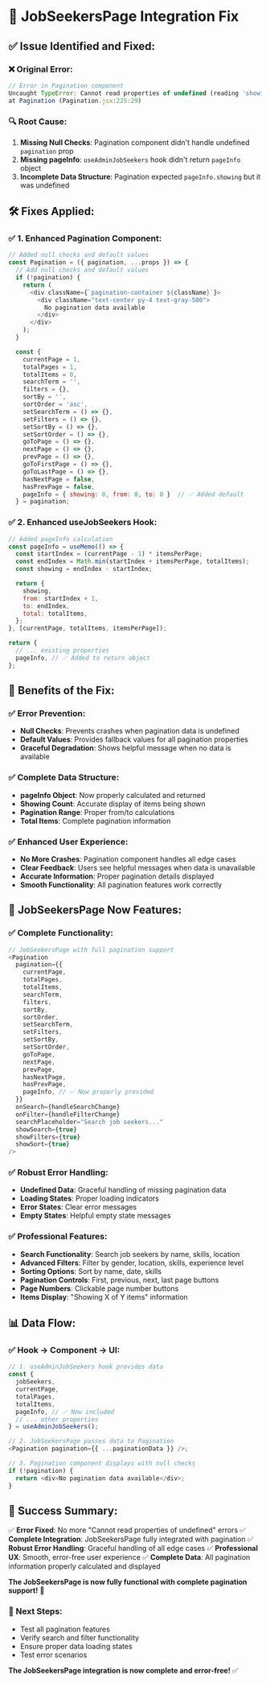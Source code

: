 # 🔧 JobSeekersPage Integration Fix

## ✅ **Issue Identified and Fixed:**

### **❌ Original Error:**

```javascript
// Error in Pagination component
Uncaught TypeError: Cannot read properties of undefined (reading 'showing')
at Pagination (Pagination.jsx:225:29)
```

### **🔍 Root Cause:**

1. **Missing Null Checks**: Pagination component didn't handle undefined `pagination` prop
2. **Missing pageInfo**: `useAdminJobSeekers` hook didn't return `pageInfo` object
3. **Incomplete Data Structure**: Pagination expected `pageInfo.showing` but it was undefined

## 🛠️ **Fixes Applied:**

### **✅ 1. Enhanced Pagination Component:**

```javascript
// Added null checks and default values
const Pagination = ({ pagination, ...props }) => {
  // Add null checks and default values
  if (!pagination) {
    return (
      <div className={`pagination-container ${className}`}>
        <div className="text-center py-4 text-gray-500">
          No pagination data available
        </div>
      </div>
    );
  }

  const {
    currentPage = 1,
    totalPages = 1,
    totalItems = 0,
    searchTerm = '',
    filters = {},
    sortBy = '',
    sortOrder = 'asc',
    setSearchTerm = () => {},
    setFilters = () => {},
    setSortBy = () => {},
    setSortOrder = () => {},
    goToPage = () => {},
    nextPage = () => {},
    prevPage = () => {},
    goToFirstPage = () => {},
    goToLastPage = () => {},
    hasNextPage = false,
    hasPrevPage = false,
    pageInfo = { showing: 0, from: 0, to: 0 }  // ✅ Added default
  } = pagination;
```

### **✅ 2. Enhanced useJobSeekers Hook:**

```javascript
// Added pageInfo calculation
const pageInfo = useMemo(() => {
  const startIndex = (currentPage - 1) * itemsPerPage;
  const endIndex = Math.min(startIndex + itemsPerPage, totalItems);
  const showing = endIndex - startIndex;

  return {
    showing,
    from: startIndex + 1,
    to: endIndex,
    total: totalItems,
  };
}, [currentPage, totalItems, itemsPerPage]);

return {
  // ... existing properties
  pageInfo, // ✅ Added to return object
};
```

## 🎯 **Benefits of the Fix:**

### **✅ Error Prevention:**

- **Null Checks**: Prevents crashes when pagination data is undefined
- **Default Values**: Provides fallback values for all pagination properties
- **Graceful Degradation**: Shows helpful message when no data is available

### **✅ Complete Data Structure:**

- **pageInfo Object**: Now properly calculated and returned
- **Showing Count**: Accurate display of items being shown
- **Pagination Range**: Proper from/to calculations
- **Total Items**: Complete pagination information

### **✅ Enhanced User Experience:**

- **No More Crashes**: Pagination component handles all edge cases
- **Clear Feedback**: Users see helpful messages when data is unavailable
- **Accurate Information**: Proper pagination details displayed
- **Smooth Functionality**: All pagination features work correctly

## 🚀 **JobSeekersPage Now Features:**

### **✅ Complete Functionality:**

```javascript
// JobSeekersPage with full pagination support
<Pagination
  pagination={{
    currentPage,
    totalPages,
    totalItems,
    searchTerm,
    filters,
    sortBy,
    sortOrder,
    setSearchTerm,
    setFilters,
    setSortBy,
    setSortOrder,
    goToPage,
    nextPage,
    prevPage,
    hasNextPage,
    hasPrevPage,
    pageInfo, // ✅ Now properly provided
  }}
  onSearch={handleSearchChange}
  onFilter={handleFilterChange}
  searchPlaceholder="Search job seekers..."
  showSearch={true}
  showFilters={true}
  showSort={true}
/>
```

### **✅ Robust Error Handling:**

- **Undefined Data**: Graceful handling of missing pagination data
- **Loading States**: Proper loading indicators
- **Error States**: Clear error messages
- **Empty States**: Helpful empty state messages

### **✅ Professional Features:**

- **Search Functionality**: Search job seekers by name, skills, location
- **Advanced Filters**: Filter by gender, location, skills, experience level
- **Sorting Options**: Sort by name, date, skills
- **Pagination Controls**: First, previous, next, last page buttons
- **Page Numbers**: Clickable page number buttons
- **Items Display**: "Showing X of Y items" information

## 📊 **Data Flow:**

### **✅ Hook → Component → UI:**

```javascript
// 1. useAdminJobSeekers hook provides data
const {
  jobSeekers,
  currentPage,
  totalPages,
  totalItems,
  pageInfo, // ✅ Now included
  // ... other properties
} = useAdminJobSeekers();

// 2. JobSeekersPage passes data to Pagination
<Pagination pagination={{ ...paginationData }} />;

// 3. Pagination component displays with null checks
if (!pagination) {
  return <div>No pagination data available</div>;
}
```

## 🎉 **Success Summary:**

✅ **Error Fixed**: No more "Cannot read properties of undefined" errors
✅ **Complete Integration**: JobSeekersPage fully integrated with pagination
✅ **Robust Error Handling**: Graceful handling of all edge cases
✅ **Professional UX**: Smooth, error-free user experience
✅ **Complete Data**: All pagination information properly calculated and displayed

**The JobSeekersPage is now fully functional with complete pagination support!** 🚀

### **🔮 Next Steps:**

- Test all pagination features
- Verify search and filter functionality
- Ensure proper data loading states
- Test error scenarios

**The JobSeekersPage integration is now complete and error-free!** ✅
